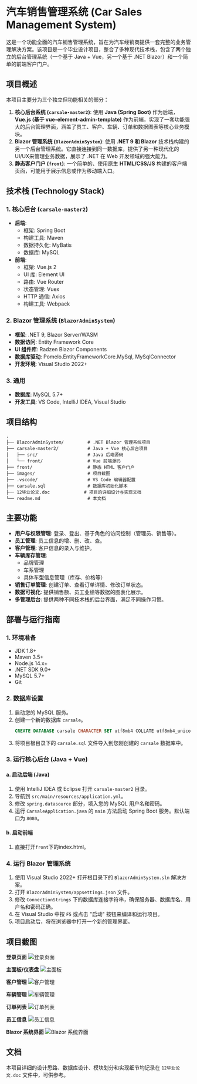 

# 汽车销售管理系统 (Car Sales Management System)

这是一个功能全面的汽车销售管理系统，旨在为汽车经销商提供一套完整的业务管理解决方案。该项目是一个毕业设计项目，整合了多种现代技术栈，包含了两个独立的后台管理系统（一个基于 Java + Vue，另一个基于 .NET Blazor）和一个简单的前端客户门户。

## 项目概述

本项目主要分为三个独立但功能相关的部分：

1.  **核心后台系统 (`carsale-master2`)**: 使用 **Java (Spring Boot)** 作为后端，**Vue.js (基于 vue-element-admin-template)** 作为前端，实现了一套功能强大的后台管理界面，涵盖了员工、客户、车辆、订单和数据图表等核心业务模块。
2.  **Blazor 管理系统 (`BlazorAdminSystem`)**: 使用 **.NET 9 和 Blazor** 技术栈构建的另一个后台管理系统。它直接连接到同一数据库，提供了另一种现代化的UI/UX来管理业务数据，展示了 .NET 在 Web 开发领域的强大能力。
3.  **静态客户门户 (`front`)**: 一个简单的、使用原生 **HTML/CSS/JS** 构建的客户端页面，可能用于展示信息或作为移动端入口。

## 技术栈 (Technology Stack)

### 1. 核心后台 (`carsale-master2`)

-   **后端**:
    -   框架: Spring Boot
    -   构建工具: Maven
    -   数据持久化: MyBatis
    -   数据库: MySQL
-   **前端**:
    -   框架: Vue.js 2
    -   UI 库: Element UI
    -   路由: Vue Router
    -   状态管理: Vuex
    -   HTTP 通信: Axios
    -   构建工具: Webpack

### 2. Blazor 管理系统 (`BlazorAdminSystem`)

-   **框架**: .NET 9, Blazor Server/WASM
-   **数据访问**: Entity Framework Core
-   **UI 组件库**: Radzen Blazor Components
-   **数据库驱动**: Pomelo.EntityFrameworkCore.MySql, MySqlConnector
-   **开发环境**: Visual Studio 2022+

### 3. 通用

-   **数据库**: MySQL 5.7+
-   **开发工具**: VS Code, IntelliJ IDEA, Visual Studio

## 项目结构

```
.
├── BlazorAdminSystem/         # .NET Blazor 管理系统项目
├── carsale-master2/           # Java + Vue 核心后台项目
│   ├── src/                   # Java 后端源码
│   └── front/                 # Vue 前端源码
├── front/                     # 静态 HTML 客户门户
├── images/                    # 项目截图
├── .vscode/                   # VS Code 编辑器配置
├── carsale.sql                # 数据库初始化脚本
├── 12毕业论文.doc             # 项目的详细设计与实现文档
└── readme.md                  # 本文档
```

## 主要功能

-   **用户与权限管理**: 登录、登出、基于角色的访问控制（管理员、销售等）。
-   **员工管理**: 员工信息的增、删、改、查。
-   **客户管理**: 客户信息的录入与维护。
-   **车辆库存管理**:
    -   品牌管理
    -   车系管理
    -   具体车型信息管理（库存、价格等）
-   **销售订单管理**: 创建订单、查看订单详情、修改订单状态。
-   **数据可视化**: 提供销售额、员工业绩等数据的图表化展示。
-   **多管理后台**: 提供两种不同技术栈的后台界面，满足不同操作习惯。

## 部署与运行指南

### 1. 环境准备

-   JDK 1.8+
-   Maven 3.5+
-   Node.js 14.x+
-   .NET SDK 9.0+
-   MySQL 5.7+
-   Git

### 2. 数据库设置

1.  启动您的 MySQL 服务。
2.  创建一个新的数据库 `carsale`。
    ```sql
    CREATE DATABASE carsale CHARACTER SET utf8mb4 COLLATE utf8mb4_unicode_ci;
    ```
3.  将项目根目录下的 `carsale.sql` 文件导入到您刚创建的 `carsale` 数据库中。

### 3. 运行核心后台 (Java + Vue)

#### a. 启动后端 (Java)

1.  使用 IntelliJ IDEA 或 Eclipse 打开 `carsale-master2` 目录。
2.  导航到 `src/main/resources/application.yml`。
3.  修改 `spring.datasource` 部分，填入您的 MySQL 用户名和密码。
4.  运行 `CarsaleApplication.java` 的 `main` 方法启动 Spring Boot 服务。默认端口为 `8080`。

#### b. 启动前端

1.  直接打开`front`下的index.html。


### 4. 运行 Blazor 管理系统

1.  使用 Visual Studio 2022+ 打开根目录下的 `BlazorAdminSystem.sln` 解决方案。
2.  打开 `BlazorAdminSystem/appsettings.json` 文件。
3.  修改 `ConnectionStrings` 下的数据库连接字符串，确保服务器、数据库名、用户名和密码正确。
4.  在 Visual Studio 中按 `F5` 或点击 "启动" 按钮来编译和运行项目。
5.  项目启动后，将在浏览器中打开一个新的管理界面。

## 项目截图


**登录页面**
![登录页面](images/Snipaste_2023-06-03_17-52-50.png)

**主面板/仪表盘**
![主面板](images/Snipaste_2023-06-03_18-18-13.png)

**客户管理**
![客户管理](images/Snipaste_2023-06-03_18-18-20.png)

**车辆管理**
![车辆管理](images/Snipaste_2023-06-03_18-18-25.png)

**订单列表**
![订单列表](images/Snipaste_2023-06-03_18-18-36.png)

**员工信息**
![员工信息](images/Snipaste_2023-06-03_18-18-45.png)

**Blazor 系统界面**
![Blazor 系统界面](images/Snipaste_2023-06-03_19-24-06.png)

## 文档

本项目详细的设计思路、数据库设计、模块划分和实现细节均记录在 `12毕业论文.doc` 文件中，可供参考。